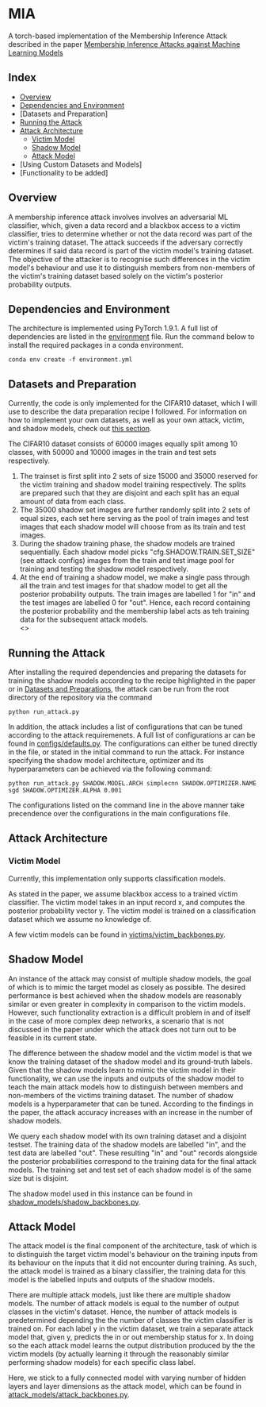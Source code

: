 # MIA
A torch-based implementation of the Membership Inference Attack described in the paper [Membership Inference Attacks against Machine Learning Models](https://arxiv.org/pdf/1610.05820.pdf)

## Index
* [Overview](#Overview)
* [Dependencies and Environment](#Dependencies-and-Environment)
* [Datasets and Preparation]
* [Running the Attack](#Running-the-Attack)
* [Attack Architecture](#Attack-Architecture)
  * [Victim Model](#Victim-Model)
  * [Shadow Model](#Shadow-Model)
  * [Attack Model](#Attack-Model)
* [Using Custom Datasets and Models]
* [Functionality to be added]

## Overview
A membership inference attack involves involves an adversarial ML classifier, which, given a data record and a blackbox access to a victim classifier, tries to determine whether or not the data record was part of the victim's training dataset. The attack succeeds if the adversary correctly determines if said data record is part of the victim model's training dataset. The objective of the attacker is to recognise such differences in the victim model's behaviour and use it to distinguish members from non-members of the victim's training dataset based solely on the victim's posterior probability outputs.

## Dependencies and Environment

The architecture is implemented using PyTorch 1.9.1. A full list of dependencies are listed in the [environment](https://github.com/aneezJaheez/MIA/blob/main/environment.yml) file. Run the command below to install the required packages in a conda environment. 

```
conda env create -f environment.yml
```

## Datasets and Preparation

Currently, the code is only implemented for the CIFAR10 dataset, which I will use to describe the data preparation recipe I followed. For information on how to implement your own datasets, as well as your own attack, victim, and shadow models, check out [this section](#Using-Custom-Datasets-and-Models).

The CIFAR10 dataset consists of 60000 images equally split among 10 classes, with 50000 and 10000 images in the train and test sets respectively. 
<ol>
 <li>The trainset is first split into 2 sets of size 15000 and 35000 reserved for the victim training and shadow model training respectively. The splits are prepared such that they are disjoint and each split has an equal amount of data from each class.</li>
 <li>The 35000 shadow set images are further randomly split into 2 sets of equal sizes, each set here serving as the pool of train images and test images that each shadow model will choose from as its train and test images.</li>
 <li>During the shadow training phase, the shadow models are trained sequentially. Each shadow model picks "cfg.SHADOW.TRAIN.SET_SIZE" (see attack configs) images from the train and test image pool for training and testing the shadow model respectively.</li>
 <li>At the end of training a shadow model, we make a single pass through all the train and test images for that shadow model to get all the posterior probability outputs. The train images are labelled 1 for "in" and the test images are labelled 0 for "out". Hence, each record containing the posterior probability and the membership label acts as teh training data for the subsequent attack models.</li>
 <>
</ol>

## Running the Attack

After installing the required dependencies and preparing the datasets for training the shadow models according to the recipe highlighted in the paper or in [Datasets and Preparations](#Datasets-and-Preparation), the attack can be run from the root directory of the repository via the command 

```
python run_attack.py
```

In addition, the attack includes a list of configurations that can be tuned according to the attack requiremenets. A full list of configurations ar can be found in [configs/defaults.py](https://github.com/aneezJaheez/MIA/blob/main/configs/defaults.py). The configurations can either be tuned directly in the file, or stated in the initial command to run the attack. For instance specifying the shadow model architecture, optimizer and its hyperparameters can be achieved via the following command:

```
python run_attack.py SHADOW.MODEL.ARCH simplecnn SHADOW.OPTIMIZER.NAME sgd SHADOW.OPTIMIZER.ALPHA 0.001 
```

The configurations listed on the command line in the above manner take precendence over the configurations in the main configurations file.


## Attack Architecture
### Victim Model

Currently, this implementation only supports classification models.

As stated in the paper, we assume blackbox access to a trained victim classifier. The victim model takes in an input record x, and computes the posterior probability vector y. The victim model is trained on a classification dataset which we assume no knowledge of. 

A few victim models can be found in [victims/victim_backbones.py](https://github.com/aneezJaheez/MIA/blob/main/victims/victim_backbones.py).

## Shadow Model

An instance of the attack may consist of multiple shadow models, the goal of which is to mimic the target model as closely as possible. The desired performance is best achieved when the shadow models are reasonably similar or even greater in complexity in comparison to the victim models. However, such functionality extraction is a difficult problem in and of itself in the case of more complex deep networks, a scenario that is not discussed in the paper under which the attack does not turn out to be feasible in its current state. 

The difference between the shadow model and the victim model is that we know the training dataset of the shadow model and its ground-truth labels. Given that the shadow models learn to mimic the victim model in their functionality, we can use the inputs and outputs of the shadow model to teach the main attack models how to distinguish between members and non-members of the victims training dataset. The number of shadow models is a hyperparameter that can be tuned. According to the findings in the paper, the attack accuracy increases with an increase in the number of shadow models. 

We query each shadow model with its own training dataset and a disjoint testset.  The training data of the shadow models are labelled "in", and the test data are labelled "out". These resulting "in" and "out" records alongside the posterior probabilities correspond to the training data for the final attack models. The training set and test set of each shadow model is of the same size but is disjoint.

The shadow model used in this instance can be found in [shadow_models/shadow_backbones.py](https://github.com/aneezJaheez/MIA/blob/main/shadow_models/shadow_backbones.py).

## Attack Model

The attack model is the final component of the architecture, task of which is to distinguish the target victim model's behaviour on the training inputs from its behaviour on the inputs that it did not encounter during training. As such, the attack model is trained as a binary classifier, the training data for this model is the labelled inputs and outputs of the shadow models.

There are multiple attack models, just like there are multiple shadow models. The number of attack models is equal to the number of output classes in the victim's dataset. Hence, the number of attack models is predetermined depending the the number of classes the victim classifier is trained on. For each label y in the victim dataset, we train a separate attack model that, given y, predicts the in or out membership status for x. In doing so the each attack model learns the output distribution produced by the the victim models (by actually learning it through the reasonably similar performing shadow models) for each specific class label.

Here, we stick to a fully connected model with varying number of hidden layers and layer dimensions as the attack model, which can be found in [attack_models/attack_backbones.py](https://github.com/aneezJaheez/MIA/blob/main/attack_models/attack_backbones.py).



